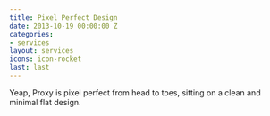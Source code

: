 ```yaml
---
title: Pixel Perfect Design
date: 2013-10-19 00:00:00 Z
categories:
- services
layout: services
icons: icon-rocket
last: last
---
```


Yeap, Proxy is pixel perfect from head to toes, sitting on a clean and minimal flat design.
